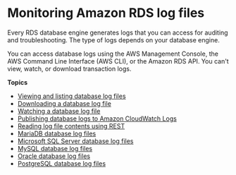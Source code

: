 # Monitoring Amazon RDS log files<a name="USER_LogAccess"></a>

Every RDS database engine generates logs that you can access for auditing and troubleshooting\. The type of logs depends on your database engine\.

You can access database logs using the AWS Management Console, the AWS Command Line Interface \(AWS CLI\), or the Amazon RDS API\. You can't view, watch, or download transaction logs\.

**Topics**
+ [Viewing and listing database log files](USER_LogAccess.Procedural.Viewing.md)
+ [Downloading a database log file](USER_LogAccess.Procedural.Downloading.md)
+ [Watching a database log file](USER_LogAccess.Procedural.Watching.md)
+ [Publishing database logs to Amazon CloudWatch Logs](USER_LogAccess.Procedural.UploadtoCloudWatch.md)
+ [Reading log file contents using REST](DownloadCompleteDBLogFile.md)
+ [MariaDB database log files](USER_LogAccess.Concepts.MariaDB.md)
+ [Microsoft SQL Server database log files](USER_LogAccess.Concepts.SQLServer.md)
+ [MySQL database log files](USER_LogAccess.Concepts.MySQL.md)
+ [Oracle database log files](USER_LogAccess.Concepts.Oracle.md)
+ [PostgreSQL database log files](USER_LogAccess.Concepts.PostgreSQL.md)